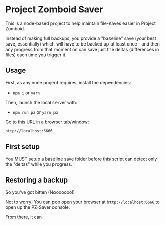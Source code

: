 Project Zomboid Saver
=======================

This is a node-based project to help maintain file-saves easier in Project Zomboid.

Instead of making full backups, you provide a "baseline" save (your best save, essentially) which will have to be backed up at least once - and then any progress from that moment on can save just the deltas (differences in files) each time you trigger it.

Usage
-----
First, as any node project requires, install the dependencies:

- `npm i` or `yarn`

Then, launch the local server with:

- `npm run pz` or `yarn pz`

Go to this URL in a browser tab/window:

`http://localhost:6666`

First setup
-----------

You MUST setup a baseline save folder before this script can detect only the "deltas" while you progress.

Restoring a backup
------------------

So you've got bitten (Nooooooo!)

Not to worry! You can pop open your browser at `http://localhost:6666` to open up the PZ-Saver console.

From there, it can 